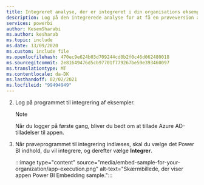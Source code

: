 ```yaml
---
title: Integreret analyse, der er integreret i din organisations eksempelprogram til selvstudium
description: Log på den integrerede analyse for at få en prøveversion af dit organisations eksempelprogram.
services: powerbi
author: KesemSharabi
ms.author: kesharab
ms.topic: include
ms.date: 13/09/2020
ms.custom: include file
ms.openlocfilehash: 470ec9e624b03d709244cd0b2f0c46d062480018
ms.sourcegitcommit: 2e81649476d5cb97701f779267be59e393460097
ms.translationtype: MT
ms.contentlocale: da-DK
ms.lasthandoff: 02/02/2021
ms.locfileid: "99494949"
---
```

2. Log på programmet til integrering af eksempler.

    >[!NOTE]
    >Når du logger på første gang, bliver du bedt om at tillade Azure AD-tilladelser til appen.

3. Når prøveprogrammet til integrering indlæses, skal du vælge det Power BI indhold, du vil integrere, og derefter vælge **Integrer**.

    :::image type="content" source="media/embed-sample-for-your-organization/app-execution.png" alt-text="Skærmbillede, der viser appen Power BI Embedding sample.":::